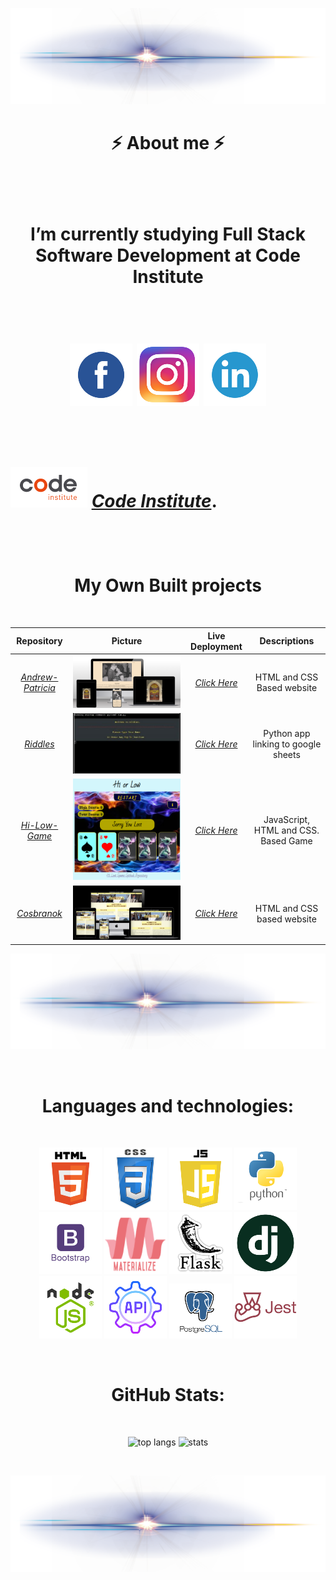 
<p align="center">
  <img src="images/line.png">
</p>

<h1 align="center">
  ⚡  About me  ⚡
<h1>

<br>

<p align="center">
  I’m currently studying Full Stack Software Development at Code Institute
</p>

<br>

<p align="center">
  <img src="images/facebook.png" alt="Facebook">
  <img src="images/instagram.png" alt="Instagram">
  <img src="images/linkedin.png" alt="linkedin">
</p>

<br>

![codeins](images/code-logo.png)
[_Code Institute_](https://codeinstitute.net/ie/).

<br>

<h1 align="center">
  My Own Built projects
</h1>


<br>


| Repository     | Picture      |   Live Deployment  | Descriptions |
| :--------:     |    :----------:  |  :--------: | :-------------: |
|[_Andrew-Patricia_](https://github.com/A-Croshaw/Andrew-Patricia)|![Mock-up-Image](images/mockup2.png)|[_Click Here_](https://a-croshaw.github.io/Andrew-Patricia/)|HTML and CSS Based website|
|[_Riddles_](https://github.com/A-Croshaw/Riddles)|![Game](images/game-gif.jpg)|[_Click Here_](https://ac-riddles.herokuapp.com/)|Python app linking to google sheets|
|[_Hi-Low-Game_](https://github.com/A-Croshaw/hi-low-game)|![Game](images/Game.png)|[_Click Here_](https://a-croshaw.github.io/hi-low-game/)| JavaScript, HTML and CSS. Based Game |
|[_Cosbranok_](https://github.com/A-Croshaw/cosbranok)|![Mock-up-Image](images/mockup1.png)|[_Click Here_](https://a-croshaw.github.io/cosbranok/)|HTML and CSS based website|


<p align="center">
  <img src="images/line.png">
</p>

<br>

<h1 align="center">
  Languages and technologies:
</h1>

<br>

<p align="center">
  <img src="images/html.png" alt="HTML 5">
  <img src="images/css.png" alt="CSS 3">
  <img src="images/js.png" alt="JavaScript 5">
  <img src="images/python.png" alt="Python">
  <img src="images/bootstrap.png" alt="Bootstrap">
  <img src="images/Materialize.png" alt="Materialize">
  <img src="images/flask.png" alt="Flask">
  <img src="images/django.png" alt="django">
  <img src="images/node.png" alt="node">
  <img src="images/api.png" alt="api">
  <img src="images/postgresql.png" alt="PostgreSql">
  <img src="images/jest.png" alt="jest">
</p>

<br>

<h1 align="center">
  GitHub Stats:
</h1>

<br>

<p align="center">
  <img width="" height="150" src="https://github-readme-stats.vercel.app/api/top-langs/?username=A-Croshaw&layout=compact&theme=transparent" alt="top langs">
   <img width="" height="150" src="https://github-readme-stats.vercel.app/api?username=A-Croshaw&show_icons=true&theme=transparent"  alt="stats">
</p>

<br>

<p align="center">
  <img src="images/line.png">
</p>

<br>


 


<!--
Here are some ideas to get you started:

- 🔭 I’m currently working on ...

- 👯 I’m looking to collaborate on ...
- 🤔 I’m looking for help with ...
- 💬 Ask me about ...
- 📫 How to reach me: ...
- 😄 Pronouns: ...
- ⚡ Fun fact: ...
- 📫 

-->

